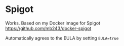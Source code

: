 # Spigot

Works. Based on my Docker image for Spigot
https://github.com/mb243/docker-spigot

Automatically agrees to the EULA by setting `EULA=true`
